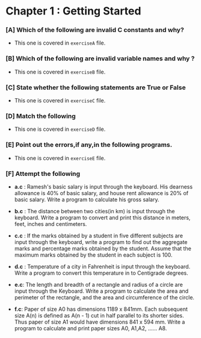 # Chapter 1 : Getting Started

### [A] Which of the following are invalid C constants and why?
- This one is covered in `exerciseA` file. 

### [B] Which of the following are invalid variable names and why ?
- This one is covered in `exerciseB` file.

### [C] State whether the following statements are True or False
- This one is covered in `exerciseC` file. 

### [D]  Match the following
- This one is covered in `exerciseD` file. 

### [E] Point out the errors,if any,in the following programs.
- This one is covered in `exerciseE` file. 

### [F] Attempt the following
- **a.c** : Ramesh's basic salary is input through the keyboard. His dearness allowance is 40% of basic salary, and house rent 
allowance is 20% of basic salary. Write a program to calculate his gross salary.

- **b.c** : The distance between two  cities(in km) is input through the keyboard. Write a program to convert and print this distance in meters, 
feet, inches and centimeters.

- **c.c** : If the marks obtained by a student in five different subjects are input through the keyboard, write a program to find out the aggregate 
marks and percentage marks obtained by the student. Assume that the maximum marks obtained by the student in each subject is 100.

- **d.c** : Temperature of a city in Fahrenheit is input through the keyboard. Write a program to convert this temperature in to Centigrade degrees.

- **e.c**: The length and breadth of a rectangle and radius of a circle are input through the Keyboard. Write a program to calculate the area and 
perimeter of the rectangle, and the area and circumference of the circle.

- **f.c**: Paper of size A0 has dimensions 1189 x 841mm. Each subsequent size A(n) is defined as A(n - 1) cut in half parallel to its shorter sides. 
Thus paper of size A1 would have dimensions 841 x 594 mm. Write a program to calculate and print paper sizes A0, A1,A2, ...... A8.
